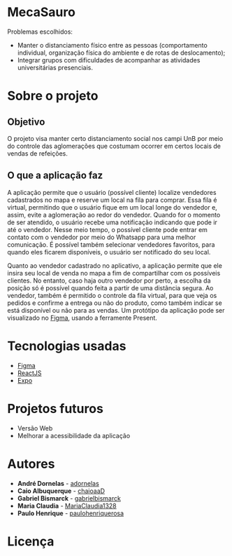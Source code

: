 # MecaSauro

Problemas escolhidos:
 - Manter o distanciamento físico entre as pessoas (comportamento individual, organização física do ambiente e de rotas de deslocamento);
 - Integrar grupos com dificuldades de acompanhar as atividades universitárias presenciais.

# Sobre o projeto

## Objetivo

O projeto visa manter certo distanciamento social nos campi UnB por meio do controle das aglomerações que costumam ocorrer em certos locais de vendas de refeições.

## O que a aplicação faz

A aplicação permite que o usuário (possível cliente) localize vendedores cadastrados no mapa e reserve um local na fila para comprar. Essa fila é virtual, permitindo que o usuário fique em um local longe do vendedor e, assim, evite a aglomeração ao redor do vendedor. Quando for o momento de ser atendido, o usuário recebe uma notificação indicando que pode ir até o vendedor. Nesse meio tempo, o possível cliente pode entrar em contato com o vendedor por meio do Whatsapp para uma melhor comunicação. É possível também selecionar vendedores favoritos, para quando eles ficarem disponíveis, o usuário ser notificado do seu local.

Quanto ao vendedor cadastrado no aplicativo, a aplicação permite que ele insira seu local de venda no mapa a fim de compartilhar com os possíveis clientes. No entanto, caso haja outro vendedor por perto, a escolha da posição só é possível quando feita a partir de uma distância segura. Ao vendedor, também é permitido o controle da fila virtual, para que veja os pedidos e confirme a entrega ou não do produto, como também indicar se está disponível ou não para as vendas.
Um protótipo da aplicação pode ser visualizado no [Figma](https://www.figma.com/proto/gjslIK79VqYLD1asqsyBXv/Animado-COVIDAS?node-id=6%3A110&scaling=scale-down), usando a ferramente Present.

# Tecnologias usadas

* [Figma](https://www.figma.com/)
* [ReactJS](https://pt-br.reactjs.org/)
* [Expo](https://expo.io/)

# Projetos futuros

* Versão Web
* Melhorar a acessibilidade da aplicação

# Autores

* **André Dornelas** - [adornelas](https://github.com/adornelas)
* **Caio Albuquerque** - [chaioaaD](https://github.com/chaioaaD)
* **Gabriel Bismarck** - [gabrielbismarck](https://github.com/gabrielbismarck)
* **Maria Claudia** - [MariaClaudia1328](https://github.com/MariaClaudia1328)
* **Paulo Henrique** - [paulohenriquerosa](https://github.com/paulohenriquerosa)

# Licença

